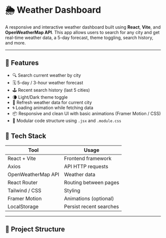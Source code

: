 # 🌦️ Weather Dashboard

A responsive and interactive weather dashboard built using **React**, **Vite**, and **OpenWeatherMap API**. This app allows users to search for any city and get real-time weather data, a 5-day forecast, theme toggling, search history, and more.

---

## 🚀 Features

- 🔍 Search current weather by city
- 🗓️ 5-day / 3-hour weather forecast
- 🕹️ Recent search history (last 5 cities)
- 🌘 Light/Dark theme toggle
- 🔄 Refresh weather data for current city
- 🌀 Loading animation while fetching data
- 📦 Responsive and clean UI with basic animations (Framer Motion / CSS)
- 🔁 Modular code structure using `.jsx` and `.module.css`


## 🧰 Tech Stack

| Tool                | Usage                         |
|---------------------|-------------------------------|
| React + Vite        | Frontend framework             |
| Axios               | API HTTP requests              |
| OpenWeatherMap API  | Weather data                  |
| React Router        | Routing between pages          |
| Tailwind / CSS      | Styling                        |
| Framer Motion       | Animations (optional)         |
| LocalStorage        | Persist recent searches        |

---

## 📂 Project Structure

